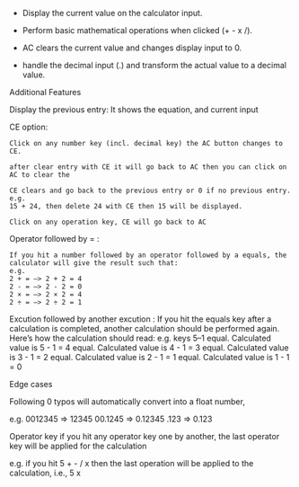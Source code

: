 - Display the current value on the calculator input.

- Perform basic mathematical operations when clicked (+ - x /).

- AC clears the current value and changes display input to 0.

- handle the decimal input (.) and transform the actual value to a decimal value.

Additional Features

Display the previous entry:
It shows the equation, and current input


CE option:

    Click on any number key (incl. decimal key) the AC button changes to CE.

    after clear entry with CE it will go back to AC then you can click on AC to clear the

    CE clears and go back to the previous entry or 0 if no previous entry.
    e.g.
    15 + 24, then delete 24 with CE then 15 will be displayed.

    Click on any operation key, CE will go back to AC

Operator followed by = :

    If you hit a number followed by an operator followed by a equals, the calculator will give the result such that:
    e.g.
    2 + = —> 2 + 2 = 4
    2 - = —> 2 - 2 = 0
    2 × = —> 2 × 2 = 4
    2 ÷ = —> 2 ÷ 2 = 1

Excution followed by another excution :
If you hit the equals key after a calculation is completed, another calculation should be performed again. Here’s how the calculation should read:
e.g.
keys 5–1
equal. Calculated value is 5 - 1 = 4
equal. Calculated value is 4 - 1 = 3
equal. Calculated value is 3 - 1 = 2
equal. Calculated value is 2 - 1 = 1
equal. Calculated value is 1 - 1 = 0

Edge cases

Following 0 typos will automatically convert into a float number,

e.g.
0012345 => 12345
00.1245 => 0.12345
.123 => 0.123

Operator key if you hit any operator key one by another, the last operator key will be applied for the calculation

e.g. if you hit 5 + - / x then the last operation will be applied to the calculation, i.e., 5 x

